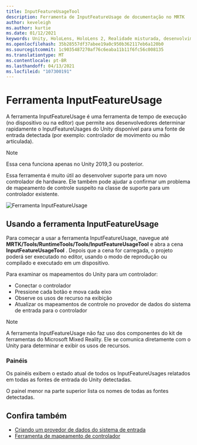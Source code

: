 ```yaml
---
title: InputFeatureUsageTool
description: Ferramenta de InputFeatureUsage de documentação no MRTK
author: keveleigh
ms.author: kurtie
ms.date: 01/12/2021
keywords: Unity, HoloLens, HoloLens 2, Realidade misturada, desenvolvimento, MRTK,
ms.openlocfilehash: 35b28557df37abee19a0c950b362117eb6a120b0
ms.sourcegitcommit: 1c9035487270af76c6eaba11b11f6fc56c008135
ms.translationtype: MT
ms.contentlocale: pt-BR
ms.lasthandoff: 04/13/2021
ms.locfileid: "107300191"
---
```

# <a name="inputfeatureusage-tool"></a>Ferramenta InputFeatureUsage

A ferramenta InputFeatureUsage é uma ferramenta de tempo de execução (no dispositivo ou na editor) que permite aos desenvolvedores determinar rapidamente o InputFeatureUsages do Unity disponível para uma fonte de entrada detectada (por exemplo: controlador de movimento ou mão articulada).

> [!NOTE]
> Essa cena funciona apenas no Unity 2019,3 ou posterior.

Essa ferramenta é muito útil ao desenvolver suporte para um novo controlador de hardware. Ele também pode ajudar a confirmar um problema de mapeamento de controle suspeito na classe de suporte para um controlador existente.

![Ferramenta InputFeatureUsage](../images/controller-mapping-tool/InputFeatureUsages.png)

## <a name="using-the-inputfeatureusage-tool"></a>Usando a ferramenta InputFeatureUsage

Para começar a usar a ferramenta InputFeatureUsage, navegue até **MRTK/Tools/RuntimeTools/Tools/InputFeatureUsageTool** e abra a cena **InputFeatureUsageTool** . Depois que a cena for carregada, o projeto poderá ser executado no editor, usando o modo de reprodução ou compilado e executado em um dispositivo.

Para examinar os mapeamentos do Unity para um controlador:

- Conectar o controlador
- Pressione cada botão e mova cada eixo
- Observe os usos de recurso na exibição
- Atualizar os mapeamentos de controle no provedor de dados do sistema de entrada para o controlador

> [!NOTE]
> A ferramenta InputFeatureUsage não faz uso dos componentes do kit de ferramentas do Microsoft Mixed Reality. Ele se comunica diretamente com o Unity para determinar e exibir os usos de recursos.

### <a name="panels"></a>Painéis

Os painéis exibem o estado atual de todos os InputFeatureUsages relatados em todas as fontes de entrada do Unity detectadas.

O painel menor na parte superior lista os nomes de todas as fontes detectadas.

## <a name="see-also"></a>Confira também

- [Criando um provedor de dados do sistema de entrada](../input/create-data-provider.md)
- [Ferramenta de mapeamento de controlador](controller-mapping-tool.md)
